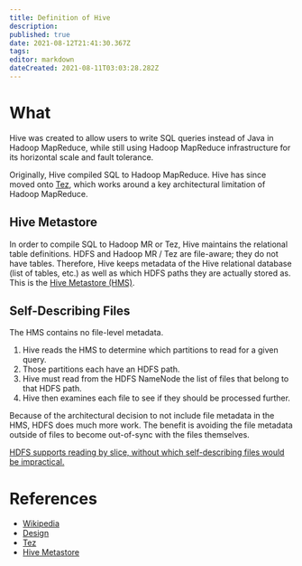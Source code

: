 ```yaml
---
title: Definition of Hive
description: 
published: true
date: 2021-08-12T21:41:30.367Z
tags: 
editor: markdown
dateCreated: 2021-08-11T03:03:28.282Z
---
```


# What
Hive was created to allow users to write SQL queries instead of Java in Hadoop MapReduce, while still using Hadoop MapReduce infrastructure for its horizontal scale and fault tolerance.

Originally, Hive compiled SQL to Hadoop MapReduce. Hive has since moved onto [Tez](https://tez.apache.org/), which works around a key architectural limitation of Hadoop MapReduce.

## Hive Metastore
In order to compile SQL to Hadoop MR or Tez, Hive maintains the relational table definitions. HDFS and Hadoop MR / Tez are file-aware; they do not have tables. Therefore, Hive keeps metadata of the Hive relational database (list of tables, etc.) as well as which HDFS paths they are actually stored as. This is the [Hive Metastore (HMS)](https://docs.cloudera.com/runtime/7.2.10/hive-hms-overview/topics/hive-hms-introduction.html).

## Self-Describing Files
The HMS contains no file-level metadata.
1. Hive reads the HMS to determine which partitions to read for a given query.
2. Those partitions each have an HDFS path.
3. Hive must read from the HDFS NameNode the list of files that belong to that HDFS path.
4. Hive then examines each file to see if they should be processed further.

Because of the architectural decision to not include file metadata in the HMS, HDFS does much more work. The benefit is avoiding the file metadata outside of files to become out-of-sync with the files themselves.

[HDFS supports reading by slice, without which self-describing files would be impractical.](/training/qram/dishes/definition_of_slice_oriented_file_format)

# References
- [Wikipedia](https://en.wikipedia.org/wiki/Apache_Hive)
- [Design](https://cwiki.apache.org/confluence/display/hive/design)
- [Tez](https://tez.apache.org/)
- [Hive Metastore](https://docs.cloudera.com/runtime/7.2.10/hive-hms-overview/topics/hive-hms-introduction.html)
